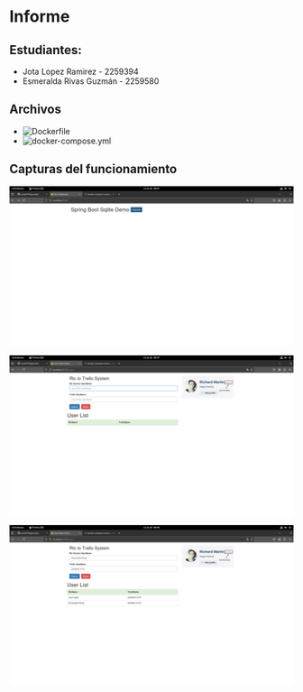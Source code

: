 # Informe

## Estudiantes:
- Jota Lopez Ramirez - 2259394
- Esmeralda Rivas Guzmán - 2259580

## Archivos

- ![Dockerfile](Dockerfile)
- ![docker-compose.yml](docker-compose.yml)

## Capturas del funcionamiento

![Pagina de inicio](image.png)

![Formulario](image-1.png)

![Pruebas](image-2.png)